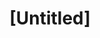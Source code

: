 ---
pid: LLP517
title: "[Untitled]"
location_transcription: 
zipcode: '19120'
outside_phl: 
neighborhood: Logan,Olney
age: '8'
age_range: 6-13
instagram: 
image_file_name: LLP_517.jpg
proposal_transcription: two kids playing
topic: Brotherly Love,Youth,Love
topic_summary: 0, 0, 0
type: Sculpture Statue,Playground
keywords_other: 
credit: Jomar Haertas
image_labels: 
twitter: 
facebook: 
permalink: "/monuments/llp517/"
layout: item-page
---